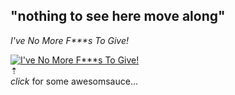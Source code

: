 ## "nothing to see here move along"
_I've No More F***s To Give!_

[![I've No More F***s To Give!](http://img.youtube.com/vi/Vqbk9cDX0l0/0.jpg)](http://www.youtube.com/watch?v=Vqbk9cDX0l0)<BR>
&#8673;<BR>
*click* for some awesomsauce...
